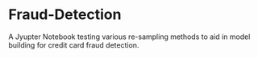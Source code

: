 # Fraud-Detection
A Jyupter Notebook testing various re-sampling methods to aid in model building for credit card fraud detection.
